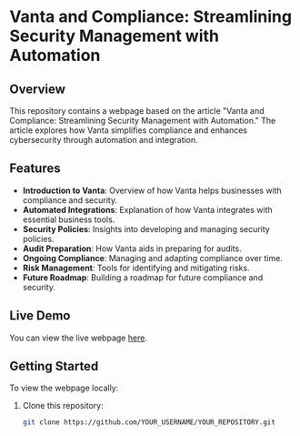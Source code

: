 # Vanta and Compliance: Streamlining Security Management with Automation

## Overview

This repository contains a webpage based on the article "Vanta and Compliance: Streamlining Security Management with Automation." The article explores how Vanta simplifies compliance and enhances cybersecurity through automation and integration.

## Features

- **Introduction to Vanta**: Overview of how Vanta helps businesses with compliance and security.
- **Automated Integrations**: Explanation of how Vanta integrates with essential business tools.
- **Security Policies**: Insights into developing and managing security policies.
- **Audit Preparation**: How Vanta aids in preparing for audits.
- **Ongoing Compliance**: Managing and adapting compliance over time.
- **Risk Management**: Tools for identifying and mitigating risks.
- **Future Roadmap**: Building a roadmap for future compliance and security.

## Live Demo

You can view the live webpage [here](URL_TO_LIVE_WEBPAGE).

## Getting Started

To view the webpage locally:

1. Clone this repository:
   ```bash
   git clone https://github.com/YOUR_USERNAME/YOUR_REPOSITORY.git
